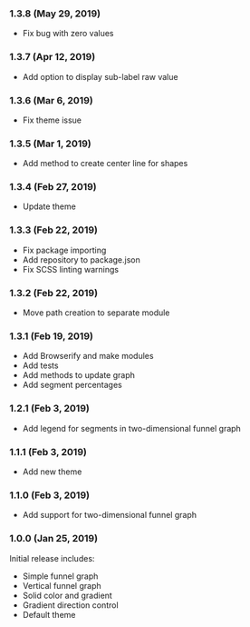### 1.3.8 (May 29, 2019)

* Fix bug with zero values

### 1.3.7 (Apr 12, 2019)

* Add option to display sub-label raw value

### 1.3.6 (Mar 6, 2019)

* Fix theme issue

### 1.3.5 (Mar 1, 2019)

* Add method to create center line for shapes

### 1.3.4 (Feb 27, 2019)

* Update theme

### 1.3.3 (Feb 22, 2019)

* Fix package importing
* Add repository to package.json
* Fix SCSS linting warnings

### 1.3.2 (Feb 22, 2019)

* Move path creation to separate module

### 1.3.1 (Feb 19, 2019)

* Add Browserify and make modules
* Add tests
* Add methods to update graph
* Add segment percentages

### 1.2.1 (Feb 3, 2019)

* Add legend for segments in two-dimensional funnel graph

### 1.1.1 (Feb 3, 2019)

* Add new theme

### 1.1.0 (Feb 3, 2019)

* Add support for two-dimensional funnel graph

### 1.0.0 (Jan 25, 2019)

Initial release includes:
* Simple funnel graph
* Vertical funnel graph
* Solid color and gradient
* Gradient direction control
* Default theme
